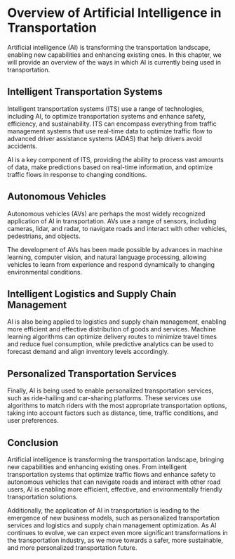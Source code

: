 Overview of Artificial Intelligence in Transportation
=========================================================================================================================

Artificial intelligence (AI) is transforming the transportation landscape, enabling new capabilities and enhancing existing ones. In this chapter, we will provide an overview of the ways in which AI is currently being used in transportation.

Intelligent Transportation Systems
----------------------------------

Intelligent transportation systems (ITS) use a range of technologies, including AI, to optimize transportation systems and enhance safety, efficiency, and sustainability. ITS can encompass everything from traffic management systems that use real-time data to optimize traffic flow to advanced driver assistance systems (ADAS) that help drivers avoid accidents.

AI is a key component of ITS, providing the ability to process vast amounts of data, make predictions based on real-time information, and optimize traffic flows in response to changing conditions.

Autonomous Vehicles
-------------------

Autonomous vehicles (AVs) are perhaps the most widely recognized application of AI in transportation. AVs use a range of sensors, including cameras, lidar, and radar, to navigate roads and interact with other vehicles, pedestrians, and objects.

The development of AVs has been made possible by advances in machine learning, computer vision, and natural language processing, allowing vehicles to learn from experience and respond dynamically to changing environmental conditions.

Intelligent Logistics and Supply Chain Management
-------------------------------------------------

AI is also being applied to logistics and supply chain management, enabling more efficient and effective distribution of goods and services. Machine learning algorithms can optimize delivery routes to minimize travel times and reduce fuel consumption, while predictive analytics can be used to forecast demand and align inventory levels accordingly.

Personalized Transportation Services
------------------------------------

Finally, AI is being used to enable personalized transportation services, such as ride-hailing and car-sharing platforms. These services use algorithms to match riders with the most appropriate transportation options, taking into account factors such as distance, time, traffic conditions, and user preferences.

Conclusion
----------

Artificial intelligence is transforming the transportation landscape, bringing new capabilities and enhancing existing ones. From intelligent transportation systems that optimize traffic flows and enhance safety to autonomous vehicles that can navigate roads and interact with other road users, AI is enabling more efficient, effective, and environmentally friendly transportation solutions.

Additionally, the application of AI in transportation is leading to the emergence of new business models, such as personalized transportation services and logistics and supply chain management optimization. As AI continues to evolve, we can expect even more significant transformations in the transportation industry, as we move towards a safer, more sustainable, and more personalized transportation future.
